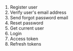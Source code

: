 1. Register user
2. Verify user's email address
3. Send forgot password email
4. Reset password
5. Get current user
6. Login
7. Access token
8. Refresh tokens
